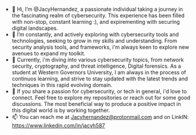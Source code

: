 - 👋 Hi, I’m @JacyHernandez, a passionate individual taking a journey in the fascinating realm of cybersecurity. This experience has been filled with non-stop, constant learning :), and expirementing with securing digital landscapes.
- 👀 I’m constantly, and actively exploring with cybersecurity tools and technologies, seeking to grow in my skills and understanding. From security analysis tools, and frameworks, i'm always keen to explore new avenues to expand my toolkit.
- 🌱 Currently, i'm diving into various cybersecurity topics, from network security, cryptography, and threat intelligence, Digital forensics. As a student at Western Governors University, I am always in the process of continuos learning, and strive to stay updated with the latest trends and techniques in this rapid evolving domain.
- 💞️ If you share a passion for cybersecurity, or tech in general, i'd love to connect. Feel free to explore my repositories or reach out for some good discussions. The most beneficial way to produce a positive impact in this digital world is by working together.
- 📫 You can reach me at Jacyhernandez@protonmail.com and on LinkIN: https://www.linkedin.com/in/jacyh587

<!---
JacyHernandez/JacyHernandez is a ✨ special ✨ repository because its `README.md` (this file) appears on your GitHub profile.
You can click the Preview link to take a look at your changes.
--->
